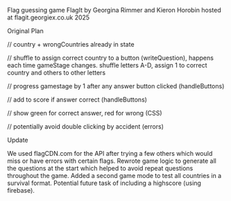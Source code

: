 Flag guessing game FlagIt by Georgina Rimmer and Kieron Horobin hosted at flagit.georgiex.co.uk 2025


Original Plan

// country + wrongCountries already in state

// shuffle to assign correct country to a button (writeQuestion), happens each time gameStage changes. shuffle letters A-D, assign 1 to correct country and others to other letters

// progress gamestage by 1 after any answer button clicked (handleButtons)

// add to score if answer correct (handleButtons)

// show green for correct answer, red for wrong (CSS)

// potentially avoid double clicking by accident (errors)



Update

We used flagCDN.com for the API after trying a few others which would miss or have errors with certain flags. Rewrote game logic to generate all the questions at the start which helped to avoid repeat questions throughout the game. Added a second game mode to test all countries in a survival format. Potential future task of including a highscore (using firebase).